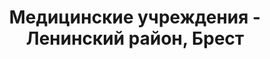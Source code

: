 ---
district_id: 1-02-1
district_name: Ленинский район, Брест
title: Медицинские учреждения - Ленинский район, Брест
---